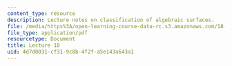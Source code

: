 ```yaml
---
content_type: resource
description: Lecture notes on classification of algebraic surfaces.
file: /media/https%3A/open-learning-course-data-rc.s3.amazonaws.com/18-727-topics-in-algebraic-geometry-algebraic-surfaces-spring-2008/4d7d0031cf319c8b4f2fa5e143a643a1_lect18.pdf
file_type: application/pdf
resourcetype: Document
title: Lecture 18
uid: 4d7d0031-cf31-9c8b-4f2f-a5e143a643a1
---
```

